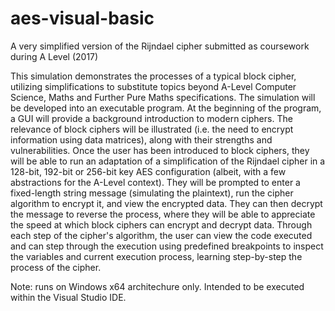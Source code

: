 # aes-visual-basic
A very simplified version of the Rijndael cipher submitted as coursework during A Level (2017)

This simulation demonstrates the processes of a typical block cipher, utilizing simplifications to substitute topics beyond A-Level Computer Science, Maths and Further Pure Maths specifications. The simulation will be developed into an executable program. At the beginning of the program, a GUI will provide a background introduction to modern ciphers. The relevance of block ciphers will be illustrated (i.e. the need to encrypt information using data matrices), along with their strengths and vulnerabilities. Once the user has been introduced to block ciphers, they will be able to run an adaptation of a simplification of the Rijndael cipher in a 128-bit, 192-bit or 256-bit key AES configuration (albeit, with a few abstractions for the A-Level context). They will be prompted to enter a fixed-length string message (simulating the plaintext), run the cipher algorithm to encrypt it, and view the encrypted data. They can then decrypt the message to reverse the process, where they will be able to appreciate the speed at which block ciphers can encrypt and decrypt data. Through each step of the cipher's algorithm, the user can view the code executed and can step through the execution using predefined breakpoints to inspect the variables and current execution process, learning step-by-step the process of the cipher.

Note: runs on Windows x64 architechure only. Intended to be executed within the Visual Studio IDE.
